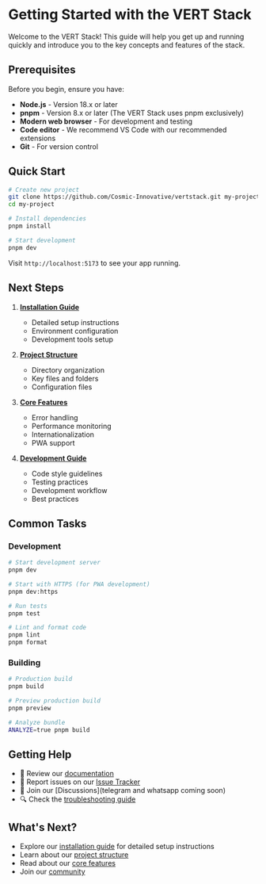 # Getting Started with the VERT Stack

Welcome to the VERT Stack! This guide will help you get up and running quickly and introduce you to the key concepts and features of the stack.

## Prerequisites

Before you begin, ensure you have:

- **Node.js** - Version 18.x or later
- **pnpm** - Version 8.x or later (The VERT Stack uses pnpm exclusively)
- **Modern web browser** - For development and testing
- **Code editor** - We recommend VS Code with our recommended extensions
- **Git** - For version control

## Quick Start

```bash
# Create new project
git clone https://github.com/Cosmic-Innovative/vertstack.git my-project
cd my-project

# Install dependencies
pnpm install

# Start development
pnpm dev
```

Visit `http://localhost:5173` to see your app running.

## Next Steps

1. **[Installation Guide](installation.md)**

   - Detailed setup instructions
   - Environment configuration
   - Development tools setup

2. **[Project Structure](project-structure.md)**

   - Directory organization
   - Key files and folders
   - Configuration files

3. **[Core Features](../core-features/README.md)**

   - Error handling
   - Performance monitoring
   - Internationalization
   - PWA support

4. **[Development Guide](../development/README.md)**
   - Code style guidelines
   - Testing practices
   - Development workflow
   - Best practices

## Common Tasks

### Development

```bash
# Start development server
pnpm dev

# Start with HTTPS (for PWA development)
pnpm dev:https

# Run tests
pnpm test

# Lint and format code
pnpm lint
pnpm format
```

### Building

```bash
# Production build
pnpm build

# Preview production build
pnpm preview

# Analyze bundle
ANALYZE=true pnpm build
```

## Getting Help

- 📖 Review our [documentation](../README.md)
- 🐛 Report issues on our [Issue Tracker](https://github.com/Cosmic-Innovative/vertstack/issues)
- 💬 Join our [Discussions](telegram and whatsapp coming soon)
- 🔍 Check the [troubleshooting guide](project-structure.md#troubleshooting)

## What's Next?

- Explore our [installation guide](installation.md) for detailed setup instructions
- Learn about our [project structure](project-structure.md)
- Read about our [core features](../core-features/README.md)
- Join our [community](../development/contributing.md)
